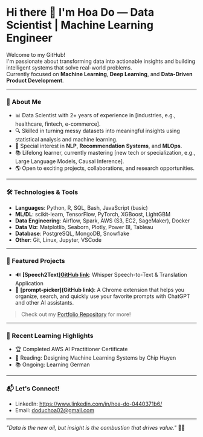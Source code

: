 # Hi there 👋 I'm Hoa Do — Data Scientist | Machine Learning Engineer

Welcome to my GitHub!  
I'm passionate about transforming data into actionable insights and building intelligent systems that solve real-world problems.  
Currently focused on **Machine Learning**, **Deep Learning**, and **Data-Driven Product Development**.

---

### 🚀 About Me

- 📊 Data Scientist with 2+ years of experience in [industries, e.g., healthcare, fintech, e-commerce].
- 🔍 Skilled in turning messy datasets into meaningful insights using statistical analysis and machine learning.
- 🤖 Special interest in **NLP**, **Recommendation Systems**, and **MLOps**.
- 📚 Lifelong learner, currently mastering [new tech or specialization, e.g., Large Language Models, Causal Inference].
- 🌎 Open to exciting projects, collaborations, and research opportunities.

---

### 🛠️ Technologies & Tools

- **Languages**: Python, R, SQL, Bash, JavaScript (basic)
- **ML/DL**: scikit-learn, TensorFlow, PyTorch, XGBoost, LightGBM
- **Data Engineering**: Airflow, Spark, AWS (S3, EC2, SageMaker), Docker
- **Data Viz**: Matplotlib, Seaborn, Plotly, Power BI, Tableau
- **Database**: PostgreSQL, MongoDB, Snowflake
- **Other**: Git, Linux, Jupyter, VSCode

---

### 📂 Featured Projects

- 🔊 **[Speech2Text][GitHub link](https://github.com/DoDucHoa/Speech2Text)**: Whisper Speech-to-Text & Translation Application
- 🧾 **[prompt-picker](GitHub link)**: A Chrome extension that helps you organize, search, and quickly use your favorite prompts with ChatGPT and other AI assistants.

> Check out my [Portfolio Repository](https://github.com/DoDucHoa) for more!

---

### 🧠 Recent Learning Highlights

- 🏆 Completed AWS AI Practitioner Certificate
- 📖 Reading: Designing Machine Learning Systems by Chip Huyen
- 📚 Ongoing: Learning German

---

### 📬 Let's Connect!

- LinkedIn: https://www.linkedin.com/in/hoa-do-0440371b6/
- Email: doduchoa02@gmail.com

---

_"Data is the new oil, but insight is the combustion that drives value."_ 🚗💨
